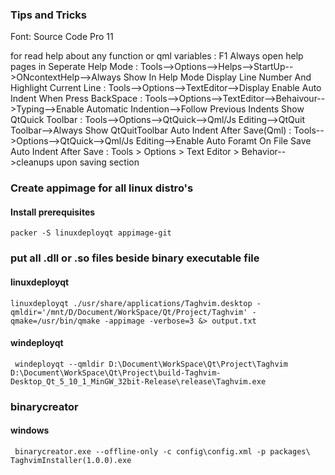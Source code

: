### Tips and Tricks
Font: Source Code Pro 11

for read help about any function or qml variables : F1
Always open help pages in Seperate Help Mode      : Tools-->Options-->Helps-->StartUp-->ONcontextHelp-->Always Show In Help Mode
Display Line Number And Highlight Current Line    : Tools-->Options-->TextEditor-->Display
Enable Auto Indent When Press BackSpace           : Tools-->Options-->TextEditor-->Behaivour-->Typing-->Enable Automatic Indention-->Follow Previous Indents
Show QtQuick Toolbar        : Tools-->Options-->QtQuick-->Qml/Js Editing-->QtQuit Toolbar-->Always Show QtQuitToolbar
Auto Indent After Save(Qml) : Tools-->Options-->QtQuick-->Qml/Js Editing-->Enable Auto Foramt On File Save
Auto Indent After Save      : Tools > Options > Text Editor > Behavior-->cleanups upon saving section

### Create appimage for all linux distro's

#### Install prerequisites
```
packer -S linuxdeployqt appimage-git
```
### put all .dll or .so files beside binary executable file

#### linuxdeployqt
```
linuxdeployqt ./usr/share/applications/Taghvim.desktop -qmldir='/mnt/D/Document/WorkSpace/Qt/Project/Taghvim' -qmake=/usr/bin/qmake -appimage -verbose=3 &> output.txt
```

#### windeployqt
```
 windeployqt --qmldir D:\Document\WorkSpace\Qt\Project\Taghvim D:\Document\WorkSpace\Qt\Project\build-Taghvim-Desktop_Qt_5_10_1_MinGW_32bit-Release\release\Taghvim.exe
 ````

### binarycreator

#### windows
```
 binarycreator.exe --offline-only -c config\config.xml -p packages\ TaghvimInstaller(1.0.0).exe
 ```
